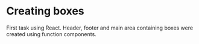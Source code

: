 # Creating boxes

First task using React. Header, footer and main area containing boxes were created using function components.


